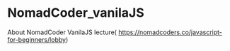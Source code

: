 # NomadCoder_vanilaJS
About NomadCoder VanilaJS lecture( https://nomadcoders.co/javascript-for-beginners/lobby)
